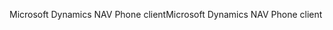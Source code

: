 <span data-ttu-id="1399b-101">Microsoft Dynamics NAV Phone client</span><span class="sxs-lookup"><span data-stu-id="1399b-101">Microsoft Dynamics NAV Phone client</span></span>